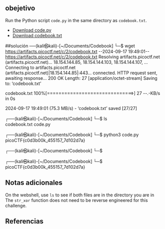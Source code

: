 
## obejetivo
Run the Python script `code.py` in the same directory as `codebook.txt`.

- [Download code.py](https://artifacts.picoctf.net/c/2/code.py)
- [Download codebook.txt](https://artifacts.picoctf.net/c/2/codebook.txt)

##solución
──(kali㉿kali)-[~/Documents/Codebook]
└─$ wget https://artifacts.picoctf.net/c/2/codebook.txt
--2024-09-17 19:49:01--  https://artifacts.picoctf.net/c/2/codebook.txt
Resolving artifacts.picoctf.net (artifacts.picoctf.net)... 18.154.144.85, 18.154.144.103, 18.154.144.107, ...
Connecting to artifacts.picoctf.net (artifacts.picoctf.net)|18.154.144.85|:443... connected.
HTTP request sent, awaiting response... 200 OK
Length: 27 [application/octet-stream]
Saving to: ‘codebook.txt’

codebook.txt            100%[==============================>]      27  --.-KB/s    in 0s      

2024-09-17 19:49:01 (75.3 MB/s) - ‘codebook.txt’ saved [27/27]

                                                                                               
┌──(kali㉿kali)-[~/Documents/Codebook]
└─$ ls   
codebook.txt  code.py
                                                                                               
┌──(kali㉿kali)-[~/Documents/Codebook]
└─$ python3 code.py 
picoCTF{c0d3b00k_455157_7d102d7a}
                                                                                               
┌──(kali㉿kali)-[~/Documents/Codebook]
└─$ 
                                                                                               
┌──(kali㉿kali)-[~/Documents/Codebook]
└─$ picoCTF{c0d3b00k_455157_7d102d7a}


## Notas adicionales
On the webshell, use `ls` to see if both files are in the directory you are in
The `str_xor` function does not need to be reverse engineered for this challenge.
## Referencias

